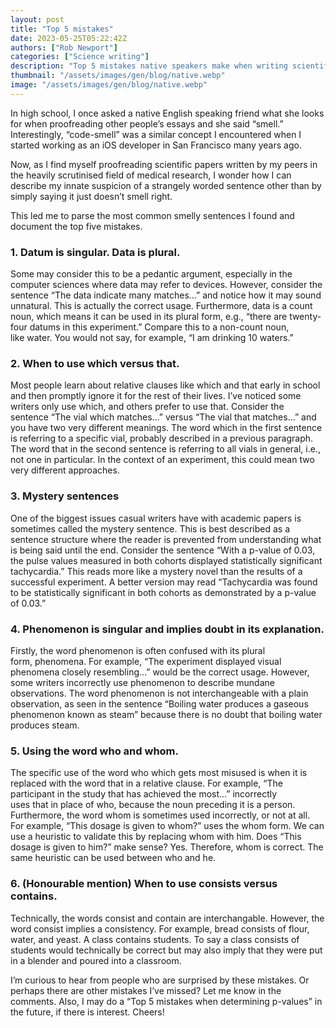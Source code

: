 ```yaml
---
layout: post
title: "Top 5 mistakes"
date: 2023-05-25T05:22:42Z
authors: ["Rob Newport"]
categories: ["Science writing"]
description: "Top 5 mistakes native speakers make when writing scientific journals."
thumbnail: "/assets/images/gen/blog/native.webp"
image: "/assets/images/gen/blog/native.webp"
---
```


In high school, I once asked a native English speaking friend what she looks for when proofreading other people’s essays and she said “smell.” Interestingly, “code-smell” was a similar concept I encountered when I started working as an iOS developer in San Francisco many years ago.

Now, as I find myself proofreading scientific papers written by my peers in the heavily scrutinised field of medical research, I wonder how I can describe my innate suspicion of a strangely worded sentence other than by simply saying it just doesn’t smell right.

This led me to parse the most common smelly sentences I found and document the top five mistakes.

### 1. Datum is singular. Data is plural.

Some may consider this to be a pedantic argument, especially in the computer sciences where data may refer to devices. However, consider the sentence “The data indicate many matches…” and notice how it may sound unnatural. This is actually the correct usage. Furthermore, data is a count noun, which means it can be used in its plural form, e.g., “there are twenty-four datums in this experiment.” Compare this to a non-count noun, like water. You would not say, for example, “I am drinking 10 waters.”

### 2. When to use which versus that.

Most people learn about relative clauses like which and that early in school and then promptly ignore it for the rest of their lives. I’ve noticed some writers only use which, and others prefer to use that. Consider the sentence “The vial which matches…” versus “The vial that matches…” and you have two very different meanings. The word which in the first sentence is referring to a specific vial, probably described in a previous paragraph. The word that in the second sentence is referring to all vials in general, i.e., not one in particular. In the context of an experiment, this could mean two very different approaches.

### 3. Mystery sentences

One of the biggest issues casual writers have with academic papers is sometimes called the mystery sentence. This is best described as a sentence structure where the reader is prevented from understanding what is being said until the end. Consider the sentence “With a p-value of 0.03, the pulse values measured in both cohorts displayed statistically significant tachycardia.” This reads more like a mystery novel than the results of a successful experiment. A better version may read “Tachycardia was found to be statistically significant in both cohorts as demonstrated by a p-value of 0.03.”

### 4. Phenomenon is singular and implies doubt in its explanation.

Firstly, the word phenomenon is often confused with its plural form, phenomena. For example, “The experiment displayed visual phenomena closely resembling…” would be the correct usage. However, some writers incorrectly use phenomenon to describe mundane observations. The word phenomenon is not interchangeable with a plain observation, as seen in the sentence “Boiling water produces a gaseous phenomenon known as steam” because there is no doubt that boiling water produces steam.

### 5. Using the word who and whom.

The specific use of the word who which gets most misused is when it is replaced with the word that in a relative clause. For example, “The participant in the study that has achieved the most…” incorrectly uses that in place of who, because the noun preceding it is a person. Furthermore, the word whom is sometimes used incorrectly, or not at all. For example, “This dosage is given to whom?” uses the whom form. We can use a heuristic to validate this by replacing whom with him. Does “This dosage is given to him?” make sense? Yes. Therefore, whom is correct. The same heuristic can be used between who and he.

### 6. (Honourable mention) When to use consists versus contains.

Technically, the words consist and contain are interchangable. However, the word consist implies a consistency. For example, bread consists of flour, water, and yeast. A class contains students. To say a class consists of students would technically be correct but may also imply that they were put in a blender and poured into a classroom.

I’m curious to hear from people who are surprised by these mistakes. Or perhaps there are other mistakes I’ve missed? Let me know in the comments. Also, I may do a “Top 5 mistakes when determining p-values” in the future, if there is interest. Cheers!